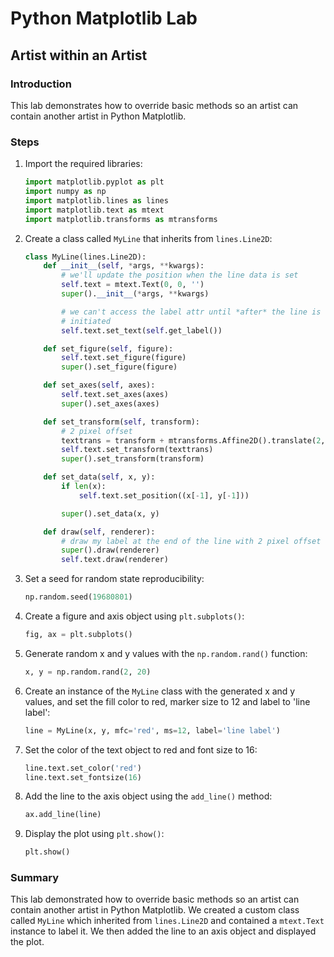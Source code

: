 # Python Matplotlib Lab

## Artist within an Artist

### Introduction

This lab demonstrates how to override basic methods so an artist can contain another artist in Python Matplotlib.

### Steps

1. Import the required libraries:
   ```python
   import matplotlib.pyplot as plt
   import numpy as np
   import matplotlib.lines as lines
   import matplotlib.text as mtext
   import matplotlib.transforms as mtransforms
   ```
2. Create a class called `MyLine` that inherits from `lines.Line2D`:

   ```python
   class MyLine(lines.Line2D):
       def __init__(self, *args, **kwargs):
           # we'll update the position when the line data is set
           self.text = mtext.Text(0, 0, '')
           super().__init__(*args, **kwargs)

           # we can't access the label attr until *after* the line is
           # initiated
           self.text.set_text(self.get_label())

       def set_figure(self, figure):
           self.text.set_figure(figure)
           super().set_figure(figure)

       def set_axes(self, axes):
           self.text.set_axes(axes)
           super().set_axes(axes)

       def set_transform(self, transform):
           # 2 pixel offset
           texttrans = transform + mtransforms.Affine2D().translate(2, 2)
           self.text.set_transform(texttrans)
           super().set_transform(transform)

       def set_data(self, x, y):
           if len(x):
               self.text.set_position((x[-1], y[-1]))

           super().set_data(x, y)

       def draw(self, renderer):
           # draw my label at the end of the line with 2 pixel offset
           super().draw(renderer)
           self.text.draw(renderer)
   ```

3. Set a seed for random state reproducibility:
   ```python
   np.random.seed(19680801)
   ```
4. Create a figure and axis object using `plt.subplots()`:
   ```python
   fig, ax = plt.subplots()
   ```
5. Generate random x and y values with the `np.random.rand()` function:
   ```python
   x, y = np.random.rand(2, 20)
   ```
6. Create an instance of the `MyLine` class with the generated x and y values, and set the fill color to red, marker size to 12 and label to 'line label':
   ```python
   line = MyLine(x, y, mfc='red', ms=12, label='line label')
   ```
7. Set the color of the text object to red and font size to 16:
   ```python
   line.text.set_color('red')
   line.text.set_fontsize(16)
   ```
8. Add the line to the axis object using the `add_line()` method:
   ```python
   ax.add_line(line)
   ```
9. Display the plot using `plt.show()`:
   ```python
   plt.show()
   ```

### Summary

This lab demonstrated how to override basic methods so an artist can contain another artist in Python Matplotlib. We created a custom class called `MyLine` which inherited from `lines.Line2D` and contained a `mtext.Text` instance to label it. We then added the line to an axis object and displayed the plot.
